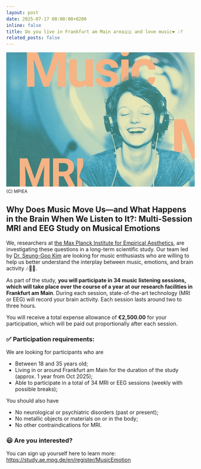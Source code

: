 ```yaml
---
layout: post
date: 2025-07-17 00:00:00+0200
inline: false
title: Do you live in Frankfurt am Main area🇩🇪 and love music❤️ 🎶?
related_posts: false
---
```


![keyimage](/assets/img/news/musafx-h630px.jpg)
<small>(C) MPIEA</small>

## Why Does Music Move Us—and What Happens in the Brain When We Listen to It?: Multi-Session MRI and EEG Study on Musical Emotions

We, researchers at [the Max Planck Institute for Empirical Aesthetics](https://ae.mpg.de/en), are investigating these questions in a long-term scientific study. Our team led by [Dr. Seung-Goo Kim](https://seunggookim.github.io/) are looking for music enthusiasts who are willing to help us better understand the interplay between music, emotions, and brain activity 🎶🧠🥲.
 
As part of the study, **you will participate in 34 music listening sessions, which will take place over the course of a year at our research facilities in Frankfurt am Main**. During each session, state-of-the-art technology (MRI or EEG) will record your brain activity. Each session lasts around two to three hours.
 
You will receive a total expense allowance of **€2,500.00** for your participation, which will be paid out proportionally after each session.
 
### ✅ Participation requirements: 

We are looking for participants who are

- Between 18 and 35 years old;
- Living in or around Frankfurt am Main for the duration of the study (approx. 1 year from Oct 2025);
- Able to participate in a total of 34 MRI or EEG sessions (weekly with possible breaks);
 
You should also have

- No neurological or psychiatric disorders (past or present);
- No metallic objects or materials on or in the body;
- No other contraindications for MRI.
 
### 😃 Are you interested? 
You can sign up yourself here to learn more: <https://study.ae.mpg.de/en/register/MusicEmotion>
